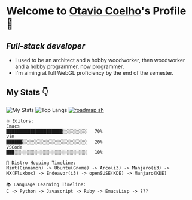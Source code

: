 # Welcome to [Otavio Coelho](https://www.otaviocoelho.com)'s Profile 🚀

## *Full-stack developer*

- I used to be an architect and a hobby woodworker, then woodworker and a hobby programmer, now programmer. 
- I'm aiming at full WebGL proficiency by the end of the semester.

## My Stats 👇

![My Stats](https://github-readme-stats.anuraghazra1.vercel.app/api?username=0tt049&show_icon=true&include_all_commits=true&theme=dark#gh_dark_mode_only)
![Top Langs](https://github-readme-stats.vercel.app/api/top-langs/?username=0tt049&langs_count=10&layout=compact&theme=dark#gh_dark_mode_only)
[![roadmap.sh](https://api.roadmap.sh/v1-badge/wide/6498916ad99c9d6731956d26?variant=dark&roadmaps=prompt-engineering%2Ccomputer-science)](https://roadmap.sh)

```text
🔥 Editors:
Emacs
█████████████████████░░░░░░░░░   70%
Vim
██████░░░░░░░░░░░░░░░░░░░░░░░░   20%
VSCode
███░░░░░░░░░░░░░░░░░░░░░░░░░░░   10%

🦗 Distro Hopping Timeline:
Mint(Cinnamon) -> Ubuntu(Gnome) -> Arco(i3) -> Manjaro(i3) -> MX(Fluxbox) -> Endeavor(i3) -> openSUSE(KDE) -> Manjaro(KDE)

📚 Language Learning Timeline:
C -> Python -> Javascript -> Ruby -> EmacsLisp -> ???
```
